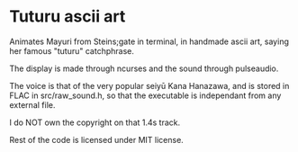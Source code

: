 # Tuturu ascii art

Animates Mayuri from Steins;gate in terminal, in handmade ascii art, saying her famous "tuturu" catchphrase.

The display is made through ncurses and the sound through pulseaudio.

The voice is that of the very popular seiyū Kana Hanazawa, and is stored in FLAC in src/raw_sound.h, so that the executable is independant from any external file.

I do NOT own the copyright on that 1.4s track.

Rest of the code is licensed under MIT license.
